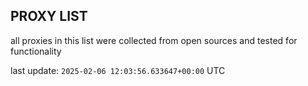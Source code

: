 ## PROXY LIST

all proxies in this list were collected from open sources and tested for functionality

last update: `2025-02-06 12:03:56.633647+00:00` UTC